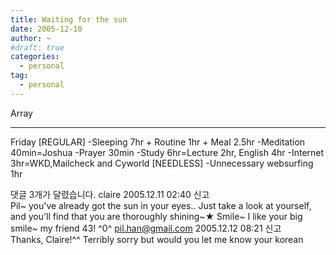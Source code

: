 ```yaml
---
title: Waiting for the sun
date: 2005-12-10
author: ~
#draft: true
categories:
  - personal
tag:
  - personal
---
```




Array

-------
Friday
[REGULAR]
-Sleeping 7hr + Routine 1hr + Meal 2.5hr
-Meditation 40min=Joshua
-Prayer 30min
-Study 6hr=Lecture 2hr, English 4hr 
-Internet 3hr=WKD,Mailcheck and Cyworld
[NEEDLESS]
-Unnecessary websurfing 1hr


 댓글  3개가 달렸습니다.
 claire 2005.12.11 02:40 신고   
Pil~ you've already got the sun in your eyes..
Just take a look at yourself, and you'll find that you are thoroughly shining~★
Smile~ I like your big smile~ my friend 43! ^0^
 pil.han@gmail.com 2005.12.12 08:21 신고   
Thanks, Claire!^^ Terribly sorry but would you let me know your korean 



